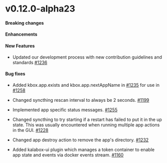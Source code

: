 v0.12.0-alpha23
==================

#### Breaking changes

#### Enhancements

#### New Features

* Updated our development process with new contribution guidelines and standards [#1236](https://github.com/kalabox/kalabox/issues/1236)

#### Bug fixes

* Added kbox.app.exists and kbox.app.nextAppName in [#1235](https://github.com/kalabox/kalabox/issues/1235) for use in [#1258](https://github.com/kalabox/kalabox/issues/1258)

* Changed syncthing rescan interval to always be 2 seconds. [#1199](https://github.com/kalabox/kalabox/issues/1199)

* Implemented app specific status messages. [#1255](https://github.com/kalabox/kalabox/issues/1255)

* Changed syncthing to try starting if a restart has failed to put it in the up state. This was usually encountered when running multiple app actions in the GUI. [#1228](https://github.com/kalabox/kalabox/issues/1228)

* Changed app destroy action to remove the app's directory. [#1232](https://github.com/kalabox/kalabox/issues/1232)

* Added kalabox-ui plugin which manages a token container to enable app state and events via docker events stream. [#1160](https://github.com/kalabox/kalabox/issues/1160)
